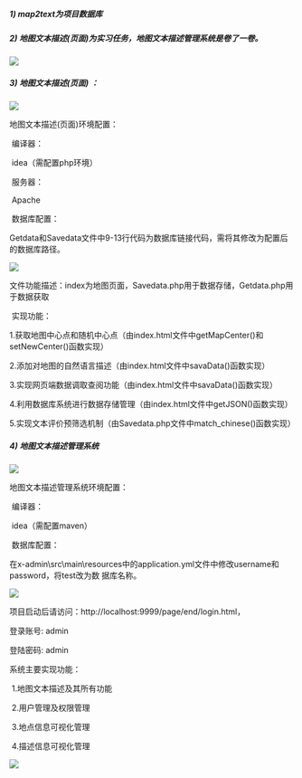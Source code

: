 ##### 1)   map2text为项目数据库

##### 2)   地图文本描述(页面)为实习任务，地图文本描述管理系统是卷了一卷。

![](https://www.hualigs.cn/image/60f6ee78efe09.jpg)

##### 3)   地图文本描述(页面) ：

![](https://www.hualigs.cn/image/60f6eef9f211b.jpg)

地图文本描述(页面)环境配置：

​    编译器：

​		idea（需配置php环境）

​    服务器：

​		Apache

​    数据库配置：

​		Getdata和Savedata文件中9-13行代码为数据库链接代码，需将其修改为配置后的数据库路径。

![](https://www.hualigs.cn/image/60f6ef4d71131.jpg)

​    文件功能描述：index为地图页面，Savedata.php用于数据存储，Getdata.php用于数据获取

​    实现功能：

​			1.获取地图中心点和随机中心点（由index.html文件中getMapCenter()和setNewCenter()函数实现）

​			2.添加对地图的自然语言描述（由index.html文件中savaData()函数实现）

​			3.实现网页端数据调取查阅功能（由index.html文件中savaData()函数实现）

​			4.利用数据库系统进行数据存储管理（由index.html文件中getJSON()函数实现）

​			5.实现文本评价预筛选机制（由Savedata.php文件中match_chinese()函数实现）

##### 4)   地图文本描述管理系统

![](https://www.hualigs.cn/image/60f6efeb0b390.jpg)

地图文本描述管理系统环境配置：

​    编译器：

​		idea（需配置maven）

​    数据库配置：

​		在x-admin\src\main\resources中的application.yml文件中修改username和password，将test改为数		据库名称。

![](https://www.hualigs.cn/image/60f6f02702881.jpg)

项目启动后请访问：http://localhost:9999/page/end/login.html，

登录账号: admin

登陆密码: admin

系统主要实现功能：

​		1.地图文本描述及其所有功能

​    	2.用户管理及权限管理

​    	3.地点信息可视化管理

​    	4.描述信息可视化管理

![](https://www.hualigs.cn/image/60f6f088b103e.jpg)
